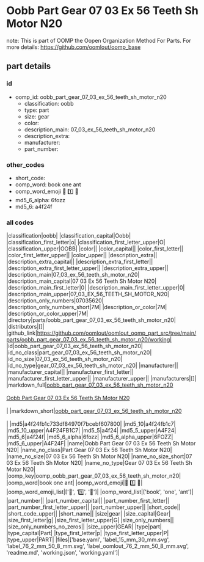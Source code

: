 # Oobb Part Gear 07 03 Ex 56 Teeth Sh Motor N20  

note: This is part of OOMP the Oopen Organization Method For Parts. For more details: https://github.com/oomlout/oomp_base

##  part details





### id
* oomp_id: oobb_part_gear_07_03_ex_56_teeth_sh_motor_n20
  * classification: oobb
  * type: part
  * size: gear
  * color: 
  * description_main: 07_03_ex_56_teeth_sh_motor_n20
  * description_extra: 
  * manufacturer: 
  * part_number: 

### other_codes
* short_code: 
* oomp_word: book one ant
* oomp_word_emoji :book: :one: :ant:
* md5_6_alpha: 6fozz
* md5_6: a4f24f

### all codes 
|classification|oobb|
|classification_capital|Oobb|
|classification_first_letter|o|
|classification_first_letter_upper|O|
|classification_upper|OOBB|
|color||
|color_capital||
|color_first_letter||
|color_first_letter_upper||
|color_upper||
|description_extra||
|description_extra_capital||
|description_extra_first_letter||
|description_extra_first_letter_upper||
|description_extra_upper||
|description_main|07_03_ex_56_teeth_sh_motor_n20|
|description_main_capital|07 03 Ex 56 Teeth Sh Motor N20|
|description_main_first_letter|0|
|description_main_first_letter_upper|0|
|description_main_upper|07_03_EX_56_TEETH_SH_MOTOR_N20|
|description_only_numbers|07035620|
|description_only_numbers_short|7M|
|description_or_color|7M|
|description_or_color_upper|7M|
|directory|parts/oobb_part_gear_07_03_ex_56_teeth_sh_motor_n20|
|distributors|[]|
|github_link|https://github.com/oomlout/oomlout_oomp_part_src/tree/main/parts/oobb_part_gear_07_03_ex_56_teeth_sh_motor_n20/working|
|id|oobb_part_gear_07_03_ex_56_teeth_sh_motor_n20|
|id_no_class|part_gear_07_03_ex_56_teeth_sh_motor_n20|
|id_no_size|07_03_ex_56_teeth_sh_motor_n20|
|id_no_type|gear_07_03_ex_56_teeth_sh_motor_n20|
|manufacturer||
|manufacturer_capital||
|manufacturer_first_letter||
|manufacturer_first_letter_upper||
|manufacturer_upper||
|manufacturers|[]|
|markdown_full|[oobb_part_gear_07_03_ex_56_teeth_sh_motor_n20](https://github.com/oomlout/oomlout_oomp_part_src/tree/main/parts/oobb_part_gear_07_03_ex_56_teeth_sh_motor_n20/working)<br>[](https://github.com/oomlout/oomlout_oomp_part_src/tree/main/parts/oobb_part_gear_07_03_ex_56_teeth_sh_motor_n20/working)<br>[Oobb Part Gear 07 03 Ex 56 Teeth Sh Motor N20](https://github.com/oomlout/oomlout_oomp_part_src/tree/main/parts/oobb_part_gear_07_03_ex_56_teeth_sh_motor_n20/working)<br><br>|
|markdown_short|[oobb_part_gear_07_03_ex_56_teeth_sh_motor_n20](https://github.com/oomlout/oomlout_oomp_part_src/tree/main/parts/oobb_part_gear_07_03_ex_56_teeth_sh_motor_n20/working)<br><br>|
|md5|a4f24fb1c733df84970f7bcebf607800|
|md5_10|a4f24fb1c7|
|md5_10_upper|A4F24FB1C7|
|md5_5|a4f24|
|md5_5_upper|A4F24|
|md5_6|a4f24f|
|md5_6_alpha|6fozz|
|md5_6_alpha_upper|6FOZZ|
|md5_6_upper|A4F24F|
|name|Oobb Part Gear 07 03 Ex 56 Teeth Sh Motor N20|
|name_no_class|Part Gear 07 03 Ex 56 Teeth Sh Motor N20|
|name_no_size|07 03 Ex 56 Teeth Sh Motor N20|
|name_no_size_short|07 03 Ex 56 Teeth Sh Motor N20|
|name_no_type|Gear 07 03 Ex 56 Teeth Sh Motor N20|
|oomp_key|oomp_oobb_part_gear_07_03_ex_56_teeth_sh_motor_n20|
|oomp_word|book one ant|
|oomp_word_emoji|:book: :one: :ant:|
|oomp_word_emoji_list|[':book:', ':one:', ':ant:']|
|oomp_word_list|['book', 'one', 'ant']|
|part_number||
|part_number_capital||
|part_number_first_letter||
|part_number_first_letter_upper||
|part_number_upper||
|short_code||
|short_code_upper||
|short_name||
|size|gear|
|size_capital|Gear|
|size_first_letter|g|
|size_first_letter_upper|G|
|size_only_numbers||
|size_only_numbers_no_zeros||
|size_upper|GEAR|
|type|part|
|type_capital|Part|
|type_first_letter|p|
|type_first_letter_upper|P|
|type_upper|PART|
|files|['base.yaml', 'label_15_mm_30_mm.svg', 'label_76_2_mm_50_8_mm.svg', 'label_oomlout_76_2_mm_50_8_mm.svg', 'readme.md', 'working.json', 'working.yaml']|
